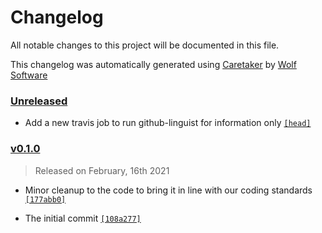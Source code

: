 # Changelog

All notable changes to this project will be documented in this file.


This changelog was automatically generated using [Caretaker](https://github.com/DevelopersToolbox/caretaker) by [Wolf Software](https://github.com/WolfSoftware)

### [Unreleased](https://github.com/GitToolbox/git-hook-multiplexer/compare/v0.1.1...HEAD)

- Add a new travis job to run github-linguist for information only [`[head]`](https://github.com/GitToolbox/git-hook-multiplexer/commit/)

### [v0.1.0](https://github.com/GitToolbox/git-hook-multiplexer/releases/v0.1.0)

> Released on February, 16th 2021

- Minor cleanup to the code to bring it in line with our coding standards [`[177abb0]`](https://github.com/GitToolbox/git-hook-multiplexer/commit/177abb0a94d254313d19dcea3704a9dce56084fc)

- The initial commit [`[108a277]`](https://github.com/GitToolbox/git-hook-multiplexer/commit/108a277a368b6e0924663bf16c73dbef0abea46e)

